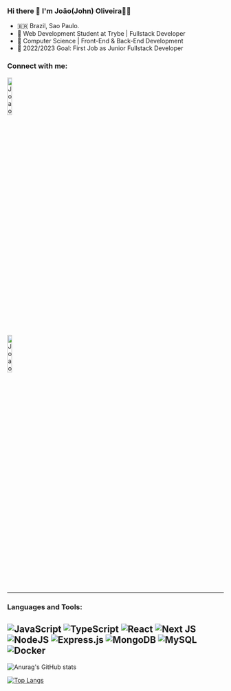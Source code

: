 ### Hi there 👋 I'm João(John) Oliveira👨‍💻

- 🇧🇷 Brazil, Sao Paulo.
- 🏫 Web Development Student at Trybe | Fullstack Developer
- 🌱 Computer Science | Front-End & Back-End Development
- 🥅 2022/2023 Goal: First Job as Junior Fullstack Developer

### Connect with me:

[<img alt="Joao Oliveiras Linkedin" width="15%" src="https://img.shields.io/badge/LinkedIn-0077B5?style=for-the-badge&logo=linkedin&logoColor=white"/>](https://www.linkedin.com/in/joão-oliveira-14a27b1a0)

[<img alt="Joao Oliveiras portfolio" width="15%" src="https://img.shields.io/badge/Portfolio-%23000000.svg?style=for-the-badge&logo=firefox&logoColor=#FF7139" />](https://joao-oliveira-avelino.vercel.app/)

---

### Languages and Tools:
![JavaScript](https://img.shields.io/badge/JavaScript-323330?style=for-the-badge&logo=javascript&logoColor=F7DF1E)
![TypeScript](https://img.shields.io/badge/typescript-%23007ACC.svg?style=for-the-badge&logo=typescript&logoColor=white)
![React](https://img.shields.io/badge/react-%2320232a.svg?style=for-the-badge&logo=react&logoColor=%2361DAFB)
![Next JS](https://img.shields.io/badge/Next-black?style=for-the-badge&logo=next.js&logoColor=white)
![NodeJS](https://img.shields.io/badge/node.js-6DA55F?style=for-the-badge&logo=node.js&logoColor=white)
![Express.js](https://img.shields.io/badge/express.js-%23404d59.svg?style=for-the-badge&logo=express&logoColor=%2361DAFB)
![MongoDB](https://img.shields.io/badge/MongoDB-%234ea94b.svg?style=for-the-badge&logo=mongodb&logoColor=white)
![MySQL](https://img.shields.io/badge/mysql-%2300f.svg?style=for-the-badge&logo=mysql&logoColor=white)
![Docker](https://img.shields.io/badge/docker-%230db7ed.svg?style=for-the-badge&logo=docker&logoColor=white)
---

![Anurag's GitHub stats](https://github-readme-stats.vercel.app/api?username=johnjoker13&count_private=true&show_icons=true&theme=algolia)

[![Top Langs](https://github-readme-stats.vercel.app/api/top-langs/?username=johnjoker13&layout=compact&theme=algolia)](https://github.com/anuraghazra/github-readme-stats)
